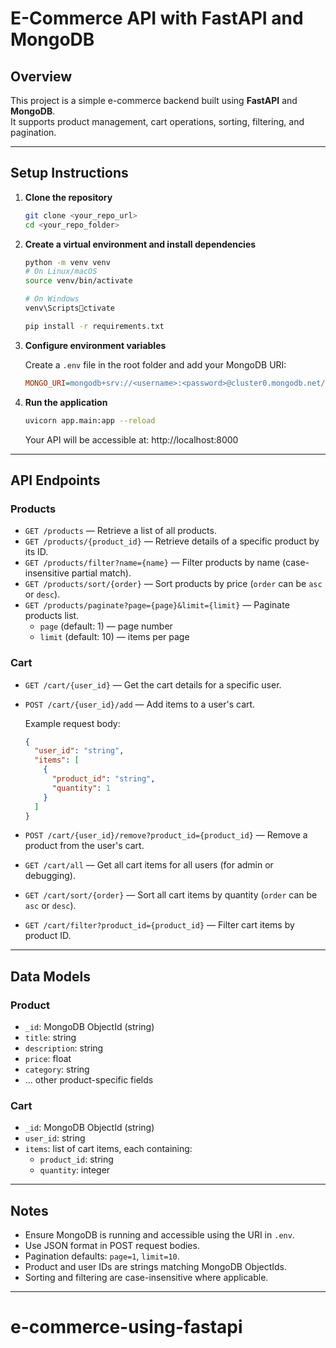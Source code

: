 # E-Commerce API with FastAPI and MongoDB

## Overview

This project is a simple e-commerce backend built using **FastAPI** and **MongoDB**.  
It supports product management, cart operations, sorting, filtering, and pagination.

---

## Setup Instructions

1. **Clone the repository**

   ```bash
   git clone <your_repo_url>
   cd <your_repo_folder>
   ```

2. **Create a virtual environment and install dependencies**

   ```bash
   python -m venv venv
   # On Linux/macOS
   source venv/bin/activate

   # On Windows
   venv\Scriptsctivate

   pip install -r requirements.txt
   ```

3. **Configure environment variables**

   Create a `.env` file in the root folder and add your MongoDB URI:

   ```ini
   MONGO_URI=mongodb+srv://<username>:<password>@cluster0.mongodb.net/mydb?retryWrites=true&w=majority
   ```

4. **Run the application**

   ```bash
   uvicorn app.main:app --reload
   ```

   Your API will be accessible at: http://localhost:8000

---

## API Endpoints

### Products

- `GET /products` — Retrieve a list of all products.
- `GET /products/{product_id}` — Retrieve details of a specific product by its ID.
- `GET /products/filter?name={name}` — Filter products by name (case-insensitive partial match).
- `GET /products/sort/{order}` — Sort products by price (`order` can be `asc` or `desc`).
- `GET /products/paginate?page={page}&limit={limit}` — Paginate products list.
  - `page` (default: 1) — page number
  - `limit` (default: 10) — items per page

### Cart

- `GET /cart/{user_id}` — Get the cart details for a specific user.
- `POST /cart/{user_id}/add` — Add items to a user's cart.

  Example request body:

  ```json
  {
    "user_id": "string",
    "items": [
      {
        "product_id": "string",
        "quantity": 1
      }
    ]
  }
  ```

- `POST /cart/{user_id}/remove?product_id={product_id}` — Remove a product from the user's cart.
- `GET /cart/all` — Get all cart items for all users (for admin or debugging).
- `GET /cart/sort/{order}` — Sort all cart items by quantity (`order` can be `asc` or `desc`).
- `GET /cart/filter?product_id={product_id}` — Filter cart items by product ID.

---

## Data Models

### Product
- `_id`: MongoDB ObjectId (string)
- `title`: string
- `description`: string
- `price`: float
- `category`: string
- ... other product-specific fields

### Cart
- `_id`: MongoDB ObjectId (string)
- `user_id`: string
- `items`: list of cart items, each containing:
  - `product_id`: string
  - `quantity`: integer

---

## Notes

- Ensure MongoDB is running and accessible using the URI in `.env`.
- Use JSON format in POST request bodies.
- Pagination defaults: `page=1`, `limit=10`.
- Product and user IDs are strings matching MongoDB ObjectIds.
- Sorting and filtering are case-insensitive where applicable.

---
# e-commerce-using-fastapi
